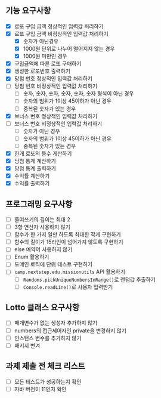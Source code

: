 ## 기능 요구사항

- [x] 로또 구입 금액 정상적인 입력값 처리하기
- [x] 로또 구입 금액 비정상적인 입력값 처리하기
    - [x] 숫자가 아닌경우
    - [x] 1000원 단위로 나누어 떨어지지 않는 경우
    - [x] 1000원 미만인 경우
- [x] 구입금액에 따른 로또 구매하기
- [x] 생성한 로또번호 출력하기
- [x] 당첨 번호 정상적인 입력값 처리하기
- [ ] 당첨 번호 비정상적인 입력값 처리하기
    - [ ] 숫자, 숫자, 숫자, 숫자, 숫자, 숫자 형식이 아닌 경우
    - [ ] 숫자의 범위가 1이상 45이하가 아닌 경우
    - [ ] 중복된 숫자가 있는 경우
- [x] 보너스 번호 정상적인 입력값 처리하기
- [ ] 보너스 번호 비정상적인 입력값 처리하기
    - [ ] 숫자가 아닌 경우
    - [ ] 숫자의 범위가 1이상 45이하가 아닌 경우
    - [ ] 중복된 숫자가 있는 경우
- [x] 한개 로또의 등수 게산하기
- [x] 당첨 통계 계산하기
- [x] 당첨 통계 출력하기
- [x] 수익률 계산하기
- [x] 수익률 출력하기

## 프로그래밍 요구사항

- [ ] 들여쓰기의 깊이는 최대 2
- [ ] 3항 연산자 사용하지 않기
- [ ] 함수가 한 가지 일만 하도록 최대한 작게 구현하기
- [ ] 함수의 길이가 15라인이 넘어가지 않도록 구현하기
- [ ] else 예약어 사용하지 않기
- [ ] Enum 활용하기
- [ ] 도메인 로직에 단위 테스트 구현하기
- [ ] `camp.nextstep.edu.missionutils` API 활용하기
    - [ ] `Randoms.pickUniqueNumbersInRange()`로 랜덤값 추출하기
    - [ ] `Console.readLine()`로 사용자 입력받기

## Lotto 클래스 요구사항

- [ ] 매개변수가 없는 생성자 추가하지 않기
- [ ] numbers의 접근제어자인 private을 변경하지 않기
- [ ] 인스턴스 변수를 추가하지 않기
- [ ] 패키지 변겨

## 과제 제출 전 체크 리스트

- [ ] 모든 테스트가 성공하는지 확인
- [ ] 자바 버전이 11인지 확인